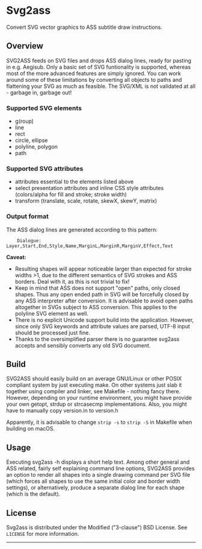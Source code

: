 # Svg2ass

Convert SVG vector graphics to ASS subtitle draw instructions.


## Overview

SVG2ASS feeds on SVG files and drops ASS dialog lines, ready for
pasting in e.g. Aegisub. Only a basic set of SVG funtionality is
supported, whereas most of the more advanced features are simply
ignored. You can work around some of these limitations by converting
all objects to paths and flattening your SVG as much as feasible.
The SVG/XML is not validated at all - garbage in, garbage out!

### Supported SVG elements

  * g(roup)
  * line
  * rect
  * circle, ellipse
  * polyline, polygon
  * path

### Supported SVG attributes

  * attributes essential to the elements listed above
  * select presentation attributes and inline CSS style attributes
    (colors/alpha for fill and stroke; stroke width)
  * transform (translate, scale, rotate, skewX, skewY, matrix)

### Output format

The ASS dialog lines are generated according to this pattern:
```
    Dialogue: Layer,Start,End,Style,Name,MarginL,MarginR,MarginV,Effect,Text
```

**Caveat:**

  * Resulting shapes will appear noticeable larger than expected for
    stroke widths >1, due to the different semantics of SVG strokes
    and ASS borders. Deal with it, as this is not trivial to fix!
  * Keep in mind that ASS does not support "open" paths, only closed
    shapes. Thus any open ended path in SVG will be forcefully closed
    by any ASS interpreter after conversion. It is advisable to avoid
    open paths altogether in SVGs subject to ASS conversion. This
    applies to the polyline SVG element as well.
  * There is no explicit Unicode support build into the application.
    However, since only SVG keywords and attribute values are parsed,
    UTF-8 input should be processed just fine.
  * Thanks to the oversimplified parser there is no guarantee svg2ass
    accepts and sensibly converts any old SVG document.


## Build

SVG2ASS should easily build on an average GNU/Linux or other POSIX
compliant system by just executing make. On other systems just slab
it together using compiler and linker, see Makefile - nothing fancy
there. However, depending on your runtime environment, you might
have provide your own getopt, strdup or strcasecmp implementations.
Also, you might have to manually copy version.in to version.h

Apparently, it is advisable to change `strip -s` to `strip -S` in
Makefile when building on macOS.


## Usage

Executing svg2ass -h displays a short help text. Among other general
and ASS related, fairly self explaining command line options, SVG2ASS
provides an option to render all shapes into a single drawing command
per SVG file (which forces all shapes to use the same initial color
and border width settings), or alternatively, produce a separate
dialog line for each shape (which is the default).


## License

Svg2ass is distributed under the Modified ("3-clause") BSD License.
See `LICENSE` for more information.

----------------------------------------------------------------------
